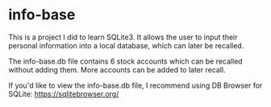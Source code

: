 # info-base
This is a project I did to learn SQLite3. It allows the user to input their personal information into a local database, which can later be recalled.

The info-base.db file contains 6 stock accounts which can be recalled without adding them. More accounts can be added to later recall.

If you'd like to view the info-base.db file, I recommend using DB Browser for SQLite: https://sqlitebrowser.org/
